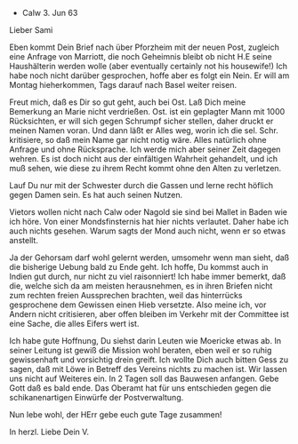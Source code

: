 + Calw 3. Jun 63

Lieber Sami

Eben kommt Dein Brief nach über Pforzheim mit der neuen Post, zugleich eine Anfrage von Marriott, die noch Geheimnis bleibt ob nicht H.E seine Haushälterin werden wolle (aber eventually certainly not his housewife!) Ich habe noch nicht darüber gesprochen, hoffe aber es folgt ein Nein. Er will am Montag hieherkommen, Tags darauf nach Basel weiter reisen.

Freut mich, daß es Dir so gut geht, auch bei Ost. Laß Dich meine Bemerkung an Marie nicht verdrießen. Ost. ist ein geplagter Mann mit 1000 Rücksichten, er will sich gegen Schrumpf sicher stellen, daher druckt er meinen Namen voran. Und dann läßt er Alles weg, worin ich die sel. Schr. kritisiere, so daß mein Name gar nicht notig wäre. Alles natürlich ohne Anfrage und ohne Rücksprache. Ich werde mich aber seiner Zeit dagegen wehren. Es ist doch nicht aus der einfältigen Wahrheit gehandelt, und ich muß sehen, wie diese zu ihrem Recht kommt ohne den Alten zu verletzen.

Lauf Du nur mit der Schwester durch die Gassen und lerne recht höflich gegen Damen sein. Es hat auch seinen Nutzen.

Vietors wollen nicht nach Calw oder Nagold sie sind bei Mallet in Baden wie ich höre. Von einer Mondsfinsternis hat hier nichts verlautet. Daher habe ich auch nichts gesehen. Warum sagts der Mond auch nicht, wenn er so etwas anstellt.

Ja der Gehorsam darf wohl gelernt werden, umsomehr wenn man sieht, daß die bisherige Uebung bald zu Ende geht. Ich hoffe, Du kommst auch in Indien gut durch, nur nicht zu viel raisonniert! Ich habe immer bemerkt, daß die, welche sich da am meisten herausnehmen, es in ihren Briefen nicht zum rechten freien Aussprechen brachten, weil das hinterrücks gesprochene dem Gewissen einen Hieb versetzte. Also meine ich, vor Andern nicht critisieren, aber offen bleiben im Verkehr mit der Committee ist eine Sache, die alles Eifers wert ist.

Ich habe gute Hoffnung, Du siehst darin Leuten wie Moericke etwas ab. In seiner Leitung ist gewiß die Mission wohl beraten, eben weil er so ruhig gewissenhaft und vorsichtig drein greift. Ich wollte Dich auch bitten Gess zu sagen, daß mit Löwe in Betreff des Vereins nichts zu machen ist. Wir lassen uns nicht auf Weiteres ein. In 2 Tagen soll das Bauwesen anfangen. Gebe Gott daß es bald ende. Das Oberamt hat für uns entschieden gegen die schikanenartigen Einwürfe der Postverwaltung.

Nun lebe wohl, der HErr gebe euch gute Tage zusammen!

 In herzl. Liebe
 Dein V.

